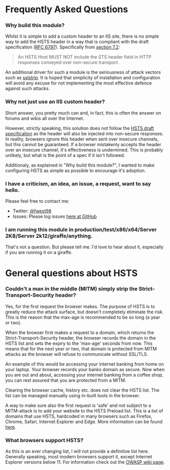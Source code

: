 # Frequently Asked Questions

### Why build this module?
Whilst it is simple to add a custom header to an IIS site, there is no simple way to add the HSTS header in a way that is compliant with the draft specification ([RFC 6797](http://tools.ietf.org/html/rfc6797)). Specifically from [section 7.2](http://tools.ietf.org/html/rfc6797#section-7.2):

> An HSTS Host MUST NOT include the STS header field in HTTP responses conveyed over non-secure transport.

An additional driver for such a module is the seriousness of attack vectors such as [sslstrip](http://www.thoughtcrime.org/software/sslstrip/). It is hoped that simplicity of installation and configuration will avoid any excuse for not implementing the most effective defence against such attacks. 

### Why not just use an IIS custom header?
Short answer, you pretty much can and, in fact, this is often the answer on forums and wikis all over the Internet.

However, strictly speaking, this solution does not follow the [HSTS draft specification](http://tools.ietf.org/html/rfc6797#section-7.2) as the header will also be injected into non-secure responses. In reality, browsers ignore this header when sent over insecure channels, but this cannot be guaranteed. If a browser mistakenly accepts the header over an insecure channel, it's effectiveness is undermined. This is probably unlikely, but what is the point of a spec if it isn't followed.

Additionaly, as explained in "Why build this module?", I wanted to make configuring HSTS as simple as possible to encourage it's adoption.

### I have a criticism, an idea, an issue, a request, want to say hello.
Please feel free to contact me:
* Twitter: [@fwest98](https://twitter.com/fwest98)
* Issues: Please log issues [here at GitHub](https://github.com/FWest98/hsts-iis-module/issues)

### I am running this module in production/test/x86/x64/Server 2K8/Server 2k12/giraffe/anything.
That's not a question. But please tell me. I'd love to hear about it, especially if you are running it on a giraffe.

# General questions about HSTS

### Couldn't a man in the middle (MITM) simply strip the Strict-Transport-Security header?
Yes, for the first request the browser makes. The purpose of HSTS is to greatly reduce the attack surface, but doesn't completely eliminate the risk. This is the reason that the max-age is recommended to be so long (a year or two).

When the browser first makes a request to a domain, which returns the Strict-Transport-Security header, the browser records the domain in the HSTS list and sets the expiry to the 'max-age' seconds from now. This means that for the next year or two, that domain is protected from MITM attacks as the browser will refuse to communicate without SSL/TLS.

An example of this would be accessing your internet banking from home on your laptop. Your browser records your banks domain as secure. Now when you are out and about, accessing your internet banking from a coffee shop, you can rest assured that you are protected from a MITM.

Clearing the browser cache, history etc. does not clear the HSTS list. The list can be managed manually using in-built tools in the browser.

A way to make sure also the first request is 'safe' and not subject to a MITM-attack is to add your website to the HSTS Preload list. This is a list of domains that use HSTS, hardcoded in many browsers such as Firefox, Chrome, Safari, Internet Explorer and Edge. More information can be found [here](https://hstspreload.appspot.com/).

### What browsers support HSTS?
As this is an ever changing list, I will not provide a definitive list here. Generally speaking, most modern browsers support it, except Internet Explorer versions below 11. For information check out the [OWASP wiki page](https://www.owasp.org/index.php/HTTP_Strict_Transport_Security).

